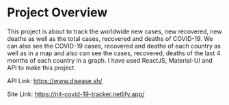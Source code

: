 # Project Overview
This project is about to track the worldwide new cases, new recovered, new deaths as well as the total cases, recovered and deaths of COVID-19. We can also see the COVID-19 cases, recovered and deaths of each country as well as in a map and also can see the cases, recovered, deaths of the last 4 months of each country in a graph. I have used ReactJS, Material-UI and API to make this project.

API Link: https://www.disease.sh/

Site Link: https://nit-covid-19-tracker.netlify.app/

